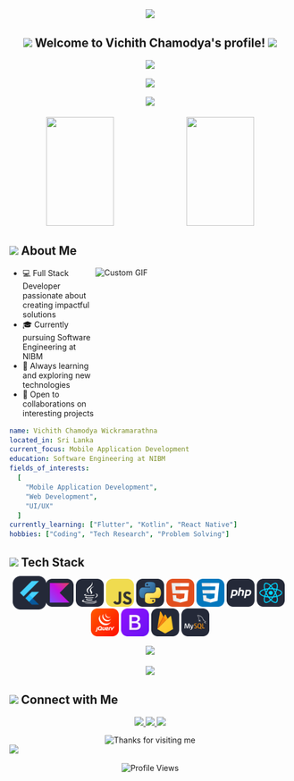 <div align="center">
  <img src="https://capsule-render.vercel.app/api?type=waving&color=gradient&text=Hello%20World!&height=100&section=header&animation=fadeIn&fontColor=fff"/>
</div>

<h2 align="center">
  <img src="https://media.giphy.com/media/hvRJCLFzcasrR4ia7z/giphy.gif" width="28">
  Welcome to Vichith Chamodya's profile!
  <img src="https://media.giphy.com/media/hvRJCLFzcasrR4ia7z/giphy.gif" width="28">
</h2>

<p align="center">
  <a href="https://github.com/DenverCoder1/readme-typing-svg">
    <img src="https://readme-typing-svg.herokuapp.com/?lines=Full%20Stack%20Developer;Always%20learning%20new%20things;Student%20at%20NIBM;Passionate%20about%20coding&font=Fira%20Code&center=true&width=440&height=45&color=f75c7e&vCenter=true&size=22&pause=1000">
  </a>
</p>

<p align="center">
  <img src="https://media.giphy.com/media/3oKIPEqDGUULpEU0aQ/giphy.gif" width="50px">
</p>

<div align="center">
  <img src="https://github-profile-trophy.vercel.app/?username=VichithChamodya&theme=radical&no-frame=false&no-bg=true&margin-w=15&margin-h=15&column=7" />
</div>

<br>

<div align="center">
  <img width="49%" height="195px" src="https://github-readme-stats.vercel.app/api?username=VichithChamodya&show_icons=true&count_private=true&hide_border=true&title_color=ff91a4&icon_color=ff91a4&text_color=c9d1d9&bg_color=0d1117" /> 
  <img width="49%" height="195px" src="https://github-readme-streak-stats.herokuapp.com/?user=VichithChamodya&theme=radical&hide_border=true" />
</div>

<h2>
  <img src="https://media2.giphy.com/media/QssGEmpkyEOhBCb7e1/giphy.gif?cid=ecf05e47a0n3gi1bfqntqmob8g9aid1oyj2wr3ds3mg700bl&rid=giphy.gif" width="25">
  About Me
</h2>

<img align="right" height="270px" width="350px" alt="Custom GIF" src="https://raw.githubusercontent.com/7oSkaaa/7oSkaaa/refs/heads/main/Images/Right_Side.gif" />

- 💻 Full Stack Developer passionate about creating impactful solutions  
- 🎓 Currently pursuing Software Engineering at NIBM  
- 🌱 Always learning and exploring new technologies  
- 🤝 Open to collaborations on interesting projects  

```yaml
name: Vichith Chamodya Wickramarathna
located_in: Sri Lanka
current_focus: Mobile Application Development
education: Software Engineering at NIBM
fields_of_interests:
  [
    "Mobile Application Development",
    "Web Development",
    "UI/UX"
  ]
currently_learning: ["Flutter", "Kotlin", "React Native"]
hobbies: ["Coding", "Tech Research", "Problem Solving"]
```
<h2> <img src="https://media2.giphy.com/media/QssGEmpkyEOhBCb7e1/giphy.gif?cid=ecf05e47a0n3gi1bfqntqmob8g9aid1oyj2wr3ds3mg700bl&rid=giphy.gif" width="25"> Tech Stack </h2> <p align="center"> <img src="https://github.com/tandpfun/skill-icons/blob/main/icons/Flutter-Dark.svg" width="50" style="transform: scale(1.2); transition: 0.3s;" onmouseover="this.style.transform='scale(1.5)'" onmouseout="this.style.transform='scale(1.2)'"> <img src="https://github.com/tandpfun/skill-icons/blob/main/icons/Kotlin-Dark.svg" width="50"> <img src="https://github.com/tandpfun/skill-icons/blob/main/icons/Java-Dark.svg" width="50"> <img src="https://github.com/tandpfun/skill-icons/blob/main/icons/JavaScript.svg" width="50"> <img src="https://github.com/tandpfun/skill-icons/blob/main/icons/Python-Dark.svg" width="50"> <img src="https://github.com/tandpfun/skill-icons/blob/main/icons/HTML.svg" width="50"> <img src="https://github.com/tandpfun/skill-icons/blob/main/icons/CSS.svg" width="50"> <img src="https://github.com/tandpfun/skill-icons/blob/main/icons/PHP-Dark.svg" width="50"> <img src="https://github.com/tandpfun/skill-icons/blob/main/icons/React-Dark.svg" width="50"> <img src="https://github.com/tandpfun/skill-icons/blob/main/icons/JQuery.svg" width="50"> <img src="https://github.com/tandpfun/skill-icons/blob/main/icons/Bootstrap.svg" width="50"> <img src="https://github.com/tandpfun/skill-icons/blob/main/icons/Firebase-Dark.svg" width="50"> <img src="https://github.com/tandpfun/skill-icons/blob/main/icons/MySQL-Dark.svg" width="50"> </p> <div align="center"> <img height="180em" src="https://github-readme-stats.vercel.app/api/top-langs/?username=VichithChamodya&layout=compact&theme=radical&hide_border=true" /> <br><br> <img src="https://github-profile-summary-cards.vercel.app/api/cards/profile-details?username=VichithChamodya&theme=radical" /> </div> <h2> <img src='https://raw.githubusercontent.com/ShahriarShafin/ShahriarShafin/main/Assets/handshake.gif' width="50px"> Connect with Me </h2> <p align="center"> <a href="https://vichithchamodya-resume.netlify.app/"> <img src="https://img.shields.io/badge/My CV-%23000000.svg?style=for-the-badge&logo=firefox&logoColor=#FF7139" /> </a> <a href="https://www.linkedin.com/in/vichith-wickramarathna"> <img src="https://img.shields.io/badge/linkedin-%230077B5.svg?style=for-the-badge&logo=linkedin&logoColor=white" /> </a> <a href="mailto:vichithwikramarathna@gmail.com"> <img src="https://img.shields.io/badge/Gmail-D14836?style=for-the-badge&logo=gmail&logoColor=white" /> </a> </p> <div align="center"> <img height="120" alt="Thanks for visiting me" width="100%" src="https://raw.githubusercontent.com/BrunnerLivio/brunnerlivio/master/images/marquee.svg" /> <br/> </div> <img src="https://capsule-render.vercel.app/api?type=waving&color=gradient&height=100&section=footer&animation=twinkling"/> <!-- Profile Views Counter --> <p align="center"> <img src="https://komarev.com/ghpvc/?username=VichithChamodya&label=Profile%20views&color=blueviolet&style=for-the-badge" alt="Profile Views" /> </p>

